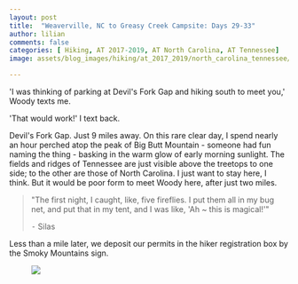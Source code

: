 ```yaml
---
layout: post
title:  "Weaverville, NC to Greasy Creek Campsite: Days 29-33"
author: lilian
comments: false
categories: [ Hiking, AT 2017-2019, AT North Carolina, AT Tennessee]
image: assets/blog_images/hiking/at_2017_2019/north_carolina_tennessee/day29-33/IMG_5568.JPEG

---
```


'I was thinking of parking at Devil's Fork Gap and hiking south to meet you,' Woody texts me.

'That would work!' I text back.

Devil's Fork Gap. Just 9 miles away. On this rare clear day, I spend nearly an hour perched atop the peak of Big Butt Mountain - someone had fun naming the thing - basking in the warm glow of early morning sunlight. The fields and ridges of Tennessee are just visible above the treetops to one side; to the other are those of North Carolina. I just want to stay here, I think. But it would be poor form to meet Woody here, after just two miles.

>"The first night, I caught, like, five fireflies. I put them all in my bug net, and put that in my tent, and I was like, 'Ah ~ this is magical!'"
>
>⁃ Silas

Less than a mile later, we deposit our permits in the hiker registration box by the Smoky Mountains sign. 

<figure>
    <img src="{{site.baseurl}}/assets/blog_images/hiking/at_2017_2019/north_carolina_tennessee/day18-23/silas_smokies_start.JPG"/>
</figure>
